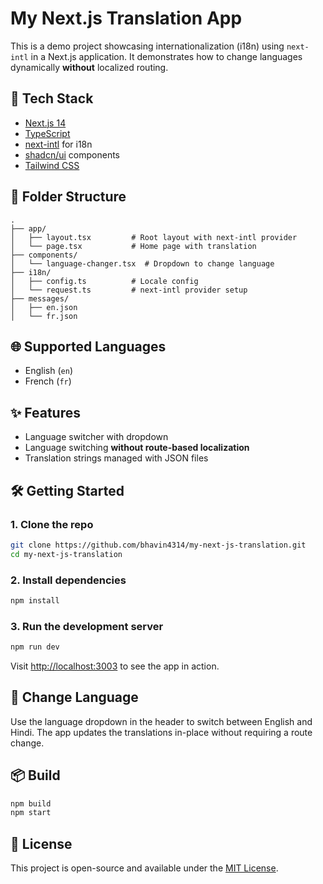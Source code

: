 
# My Next.js Translation App

This is a demo project showcasing internationalization (i18n) using `next-intl` in a Next.js application. It demonstrates how to change languages dynamically **without** localized routing.

## 🚀 Tech Stack

- [Next.js 14](https://nextjs.org/)
- [TypeScript](https://www.typescriptlang.org/)
- [next-intl](https://next-intl-docs.vercel.app/) for i18n
- [shadcn/ui](https://ui.shadcn.com/) components
- [Tailwind CSS](https://tailwindcss.com/)

## 📂 Folder Structure

```
.
├── app/
│   ├── layout.tsx         # Root layout with next-intl provider
│   └── page.tsx           # Home page with translation
├── components/
│   └── language-changer.tsx  # Dropdown to change language
├── i18n/
│   ├── config.ts          # Locale config
│   └── request.ts         # next-intl provider setup
├── messages/
│   ├── en.json
│   └── fr.json
```

## 🌐 Supported Languages

- English (`en`)
- French (`fr`)

## ✨ Features

- Language switcher with dropdown
- Language switching **without route-based localization**
- Translation strings managed with JSON files

## 🛠️ Getting Started

### 1. Clone the repo

```bash
git clone https://github.com/bhavin4314/my-next-js-translation.git
cd my-next-js-translation
```

### 2. Install dependencies

```bash
npm install
```

### 3. Run the development server

```bash
npm run dev
```

Visit [http://localhost:3003](http://localhost:3003) to see the app in action.

## 🔄 Change Language

Use the language dropdown in the header to switch between English and Hindi. The app updates the translations in-place without requiring a route change.

## 📦 Build

```bash
npm build
npm start
```

## 📄 License

This project is open-source and available under the [MIT License](LICENSE).